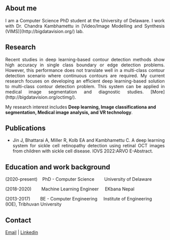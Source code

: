 ## About me
<p style="text-align: justify;">
I am a Computer Science PhD student at the University of Delaware. I work with Dr. Chandra Kambhamettu in [Video/Image Modelling and Synthesis (VIMS)](http://bigdatavision.org/) lab.
</p>

## Research
<p style="text-align: justify;">
Recent studies in deep learning-based contour detection methods show high accuracy in single class boundary or edge detection problems. However, this performance does not translate well in a multi-class contour detection scenario where continuous contours are required. My current research focuses on developing an efficient deep learning-based solution to multi-class contour detection problem. This system can be applied in medical image segmentation and diagnostic studies. [More](http://bigdatavision.org/octimg/).


My research interest includes **Deep learning, Image classificationa and segmentation, Medical image analysis, and VR technology**.
</p>

## Publications

<ul style="text-align: justify;">
<li>Jin J, Bhattarai A, Miller R, Kolb EA and Kambhamettu C. A deep learning system for sickle cell retinopathy detection using retinal OCT images from children with sickle cell disease. IOVS 2022:ARVO E-Abstract. </li>
</ul>

## Education and work background
(2020-present)&nbsp;&nbsp;&nbsp; PhD - Computer Science&nbsp;&nbsp;&nbsp;&nbsp;&nbsp;&nbsp;&nbsp;&nbsp;University of Delaware

(2018-2020)&nbsp;&nbsp;&nbsp;&nbsp;&nbsp;&nbsp;&nbsp;&nbsp;Machine Learning Engineer&nbsp;&nbsp;&nbsp;&nbsp;&nbsp;EKbana Nepal

(2013-2017)&nbsp;&nbsp;&nbsp;&nbsp;&nbsp;&nbsp;&nbsp;&nbsp;BE - Computer Engineering&nbsp;&nbsp;&nbsp;&nbsp;&nbsp;Institute of Engineering (IOE), Tribhuvan University

## Contact 

[Email](ashutab@udel.edu) | [Linkedin](https://www.linkedin.com/in/ashuta-bhattarai-63579723/)

